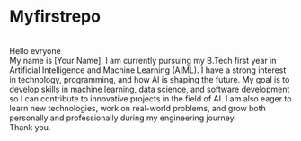 # Myfirstrepo
<br>
Hello evryone
<br>
My name is [Your Name]. I am currently pursuing my B.Tech first year in Artificial Intelligence and Machine Learning (AIML). I have a strong interest in technology, programming, and how AI is shaping the future. My goal is to develop skills in machine learning, data science, and software development so I can contribute to innovative projects in the field of AI. I am also eager to learn new technologies, work on real-world problems, and grow both personally and professionally during my engineering journey.
<br>
Thank you.
